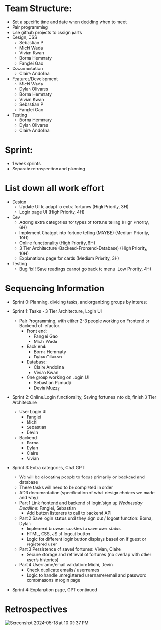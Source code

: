 # Team Structure:
  -   Set a specific time and date when deciding when to meet
  -   Pair programming
  -   Use github projects to assign parts
  -   Design, CSS
      -   Sebastian P
      -   Michi Wada
      -   Vivian Kwan
      -   Borna Hemmaty
      -   Fanglei Gao
  -   Documentation
      -   Claire Andolina
  -   Features/Development
      -   Michi Wada
      -   Dylan Olivares
      -   Borna Hemmaty
      -   Vivian Kwan
      -   Sebastian P
      -   Fanglei Gao
  -   Testing
      -   Borna Hemmaty
      -   Dylan Olivares
      -   Claire Andolina

# Sprint:
  -   1 week sprints
  -   Separate retrospection and planning

# List down all work effort
  -   Design
      -   Update UI to adapt to extra fortunes 			(High Priority, 3H)
      -   Login page UI 						(High Priority, 4H)
  -   Dev
      -   Adding extra categories for types of fortune telling 	(High Priority, 6H)
      -   Implement Chatgpt into fortune telling (MAYBE) 	(Medium Priority, 10H) 
      -   Online functionality 					(High Priority, 6H)
      -   3 Tier Architecture (Backend-Frontend-Database)	(High Priority, 10H)
      -   Explanations page for cards				(Medium Priority, 3H)
  -   Testing
      -   Bug fix!! Save readings cannot go back to menu 	(Low Priority, 4H)

# Sequencing Information
  -   Sprint 0: Planning, dividing tasks, and organizing groups by interest
  -   Sprint 1: Tasks - 3 Tier Architecture, Login UI
      -   Pair Programming, with either 2-3 people working on Frontend or Backend of refactor.
          -   Front end:
              -   Fanglei Gao
              -   Michi Wada
          -   Back end:
              -   Borna Hemmaty
              -   Dylan Olivares
          -   Database:
              -   Claire Andolina
              -   Vivian Kwan
          -   One group working on Login UI
              -   Sebastian Pamudji
              -    Devin Muzzy
  -   Sprint 2: Online/Login functionality, Saving fortunes into db, finish 3 Tier Architecture
      -   User Login UI
          -   Fanglei
          -   Michi
          -   Sebastian
          -   Devin
      -   Backend
          -   Borna
          -   Dylan
          -   Claire
          -   Vivian
  -   Sprint 3: Extra categories, Chat GPT
      -   We will be allocating people to focus primarily on backend and database
      -   These tasks will need to be completed in order
      -   ADR documentation (specification of what design choices we made and why)
      -   Part 1 Link frontend and backend of login/sign up *Wednesday Deadline*: Fanglei, Sebastian
          -    Add button listeners to call to backend API
      -   Part 2 Save login status until they sign out / logout function: Borna, Dylan
          -   Implement browser cookies to save user status
          -   HTML, CSS, JS of logout button
          -   Logic for different login button displays based on if guest or registered user
      -   Part 3 Persistence of saved fortunes: Vivian, Claire
          -   Secure storage and retrieval of fortunes (no overlap with other user’s histories)
      -   Part 4 Username/email validation: Michi, Devin
          -   Check duplicate emails / usernames
          -   Logic to handle unregistered username/email and password combinations in login page

  -   Sprint 4: Explanation page, GPT continued

# Retrospectives
![Screenshot 2024-05-18 at 10 09 37 PM](https://github.com/MichinoriW/cse112-group9/assets/108210076/d9204b0b-8c2a-4741-ae2a-cef2bd1d70ab)
